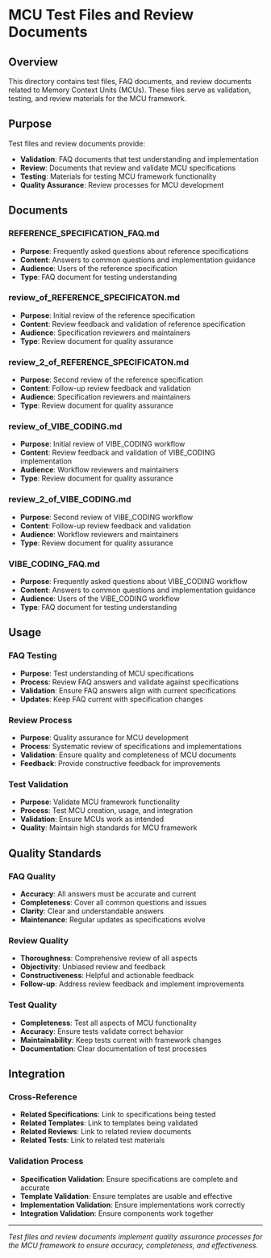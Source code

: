 # MCU Test Files and Review Documents

## Overview

This directory contains test files, FAQ documents, and review documents related to Memory Context Units (MCUs). These files serve as validation, testing, and review materials for the MCU framework.

## Purpose

Test files and review documents provide:
- **Validation**: FAQ documents that test understanding and implementation
- **Review**: Documents that review and validate MCU specifications
- **Testing**: Materials for testing MCU framework functionality
- **Quality Assurance**: Review processes for MCU development

## Documents

### **REFERENCE_SPECIFICATION_FAQ.md**
- **Purpose**: Frequently asked questions about reference specifications
- **Content**: Answers to common questions and implementation guidance
- **Audience**: Users of the reference specification
- **Type**: FAQ document for testing understanding

### **review_of_REFERENCE_SPECIFICATON.md**
- **Purpose**: Initial review of the reference specification
- **Content**: Review feedback and validation of reference specification
- **Audience**: Specification reviewers and maintainers
- **Type**: Review document for quality assurance

### **review_2_of_REFERENCE_SPECIFICATON.md**
- **Purpose**: Second review of the reference specification
- **Content**: Follow-up review feedback and validation
- **Audience**: Specification reviewers and maintainers
- **Type**: Review document for quality assurance

### **review_of_VIBE_CODING.md**
- **Purpose**: Initial review of VIBE_CODING workflow
- **Content**: Review feedback and validation of VIBE_CODING implementation
- **Audience**: Workflow reviewers and maintainers
- **Type**: Review document for quality assurance

### **review_2_of_VIBE_CODING.md**
- **Purpose**: Second review of VIBE_CODING workflow
- **Content**: Follow-up review feedback and validation
- **Audience**: Workflow reviewers and maintainers
- **Type**: Review document for quality assurance

### **VIBE_CODING_FAQ.md**
- **Purpose**: Frequently asked questions about VIBE_CODING workflow
- **Content**: Answers to common questions and implementation guidance
- **Audience**: Users of the VIBE_CODING workflow
- **Type**: FAQ document for testing understanding

## Usage

### **FAQ Testing**
- **Purpose**: Test understanding of MCU specifications
- **Process**: Review FAQ answers and validate against specifications
- **Validation**: Ensure FAQ answers align with current specifications
- **Updates**: Keep FAQ current with specification changes

### **Review Process**
- **Purpose**: Quality assurance for MCU development
- **Process**: Systematic review of specifications and implementations
- **Validation**: Ensure quality and completeness of MCU documents
- **Feedback**: Provide constructive feedback for improvements

### **Test Validation**
- **Purpose**: Validate MCU framework functionality
- **Process**: Test MCU creation, usage, and integration
- **Validation**: Ensure MCUs work as intended
- **Quality**: Maintain high standards for MCU framework

## Quality Standards

### **FAQ Quality**
- **Accuracy**: All answers must be accurate and current
- **Completeness**: Cover all common questions and issues
- **Clarity**: Clear and understandable answers
- **Maintenance**: Regular updates as specifications evolve

### **Review Quality**
- **Thoroughness**: Comprehensive review of all aspects
- **Objectivity**: Unbiased review and feedback
- **Constructiveness**: Helpful and actionable feedback
- **Follow-up**: Address review feedback and implement improvements

### **Test Quality**
- **Completeness**: Test all aspects of MCU functionality
- **Accuracy**: Ensure tests validate correct behavior
- **Maintainability**: Keep tests current with framework changes
- **Documentation**: Clear documentation of test processes

## Integration

### **Cross-Reference**
- **Related Specifications**: Link to specifications being tested
- **Related Templates**: Link to templates being validated
- **Related Reviews**: Link to related review documents
- **Related Tests**: Link to related test materials

### **Validation Process**
- **Specification Validation**: Ensure specifications are complete and accurate
- **Template Validation**: Ensure templates are usable and effective
- **Implementation Validation**: Ensure implementations work correctly
- **Integration Validation**: Ensure components work together

---

*Test files and review documents implement quality assurance processes for the MCU framework to ensure accuracy, completeness, and effectiveness.*
